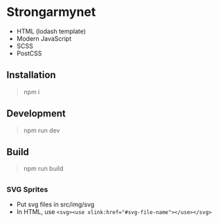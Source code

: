 # Strongarmynet
* HTML (lodash template)
* Modern JavaScript
* SCSS
* PostCSS

## Installation
> npm i
## Development
> npm run dev

## Build
> npm run  build

##
### SVG Sprites
* Put svg files in src/img/svg
* In HTML, use `<svg><use xlink:href="#svg-file-name"></use></svg>`
